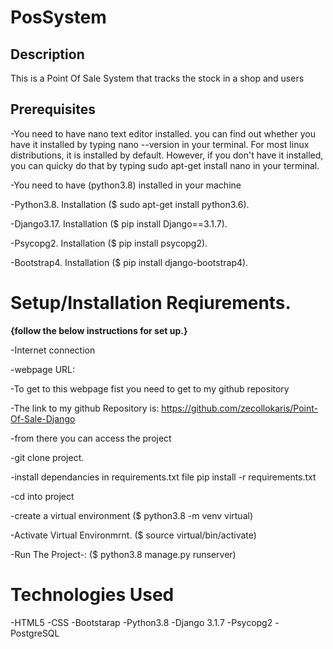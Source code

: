 # PosSystem

## Description
This is a Point Of Sale System that tracks the stock in a shop and users

## Prerequisites

-You need to have nano text editor installed. you can find out whether you have it installed by typing nano --version in your terminal. For most linux distributions, it is installed by default. However, if you don't have it installed, you can quicky do that by typing sudo apt-get install nano in your terminal.

-You need to have (python3.8) installed in your machine

-Python3.8. Installation ($ sudo apt-get install python3.6).

-Django3.17. Installation ($ pip install Django==3.1.7).

-Psycopg2. Installation ($ pip install psycopg2).

-Bootstrap4. Installation ($ pip install django-bootstrap4).

# Setup/Installation Reqiurements.
**{follow the below instructions for set up.}**

-Internet connection

-webpage URL:

-To get to this webpage fist you need to get to my github repository

-The link to my github Repository is: https://github.com/zecollokaris/Point-Of-Sale-Django

-from there you can access the project

-git clone project.

-install dependancies in requirements.txt file pip install -r requirements.txt

-cd into project

-create a virtual environment ($ python3.8 -m venv virtual)

-Activate Virtual Environmrnt. ($ source virtual/bin/activate)

-Run The Project-: ($ python3.8 manage.py runserver)


# Technologies Used

-HTML5
-CSS
-Bootstarap
-Python3.8
-Django 3.1.7
-Psycopg2
-PostgreSQL
